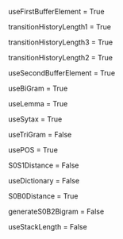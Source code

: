 useFirstBufferElement = True

transitionHistoryLength1 = True

transitionHistoryLength3 = True

transitionHistoryLength2 = True

useSecondBufferElement = True

useBiGram = True

useLemma = True

useSytax = True

useTriGram = False

usePOS = True

S0S1Distance = False

useDictionary = False

S0B0Distance = True

generateS0B2Bigram = False

useStackLength = False

